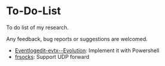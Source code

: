 # To-Do-List
To do list of my research. 

Any feedback, bug reports or suggestions are welcomed. 

- [Eventlogedit-evtx--Evolution](https://github.com/3gstudent/Eventlogedit-evtx--Evolution): Implement it with Powershell
- [frsocks](https://github.com/3gstudent/Homework-of-Go/blob/master/frsocks.go): Support UDP forward
